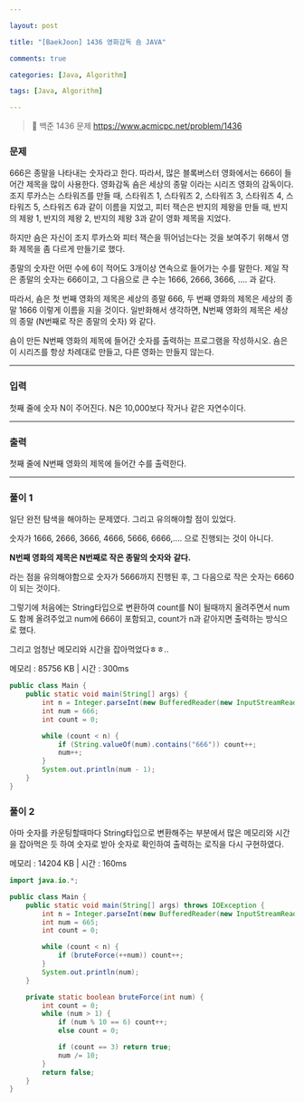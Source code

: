 ```yaml
---

layout: post

title: "[BaekJoon] 1436 영화감독 숌 JAVA"

comments: true

categories: [Java, Algorithm]

tags: [Java, Algorithm]

---
```


> 🔗 백준 1436 문제 https://www.acmicpc.net/problem/1436

### **문제**

666은 종말을 나타내는 숫자라고 한다. 따라서, 많은 블록버스터 영화에서는 666이 들어간 제목을 많이 사용한다. 영화감독 숌은 세상의 종말 이라는 시리즈 영화의 감독이다. 조지 루카스는 스타워즈를 만들 때, 스타워즈 1, 스타워즈 2, 스타워즈 3, 스타워즈 4, 스타워즈 5, 스타워즈 6과 같이 이름을 지었고, 피터 잭슨은 반지의 제왕을 만들 때, 반지의 제왕 1, 반지의 제왕 2, 반지의 제왕 3과 같이 영화 제목을 지었다.

하지만 숌은 자신이 조지 루카스와 피터 잭슨을 뛰어넘는다는 것을 보여주기 위해서 영화 제목을 좀 다르게 만들기로 했다.

종말의 숫자란 어떤 수에 6이 적어도 3개이상 연속으로 들어가는 수를 말한다. 제일 작은 종말의 숫자는 666이고, 그 다음으로 큰 수는 1666, 2666, 3666, .... 과 같다.

따라서, 숌은 첫 번째 영화의 제목은 세상의 종말 666, 두 번째 영화의 제목은 세상의 종말 1666 이렇게 이름을 지을 것이다. 일반화해서 생각하면, N번째 영화의 제목은 세상의 종말 (N번째로 작은 종말의 숫자) 와 같다.

숌이 만든 N번째 영화의 제목에 들어간 숫자를 출력하는 프로그램을 작성하시오. 숌은 이 시리즈를 항상 차례대로 만들고, 다른 영화는 만들지 않는다.

------

### **입력**

첫째 줄에 숫자 N이 주어진다. N은 10,000보다 작거나 같은 자연수이다.

------

### **출력**

첫째 줄에 N번째 영화의 제목에 들어간 수를 출력한다.

------

### **풀이 1**

일단 완전 탐색을 해야하는 문제였다. 그리고 유의해야할 점이 있었다.

숫자가 1666, 2666, 3666, 4666, 5666, 6666,.... 으로 진행되는 것이 아니다.

**N번째 영화의 제목은 N번째로 작은 종말의 숫자와** **같다.**

라는 점을 유의해야함으로 숫자가 5666까지 진행된 후, 그 다음으로 작은 숫자는 6660이 되는 것이다.

그렇기에 처음에는 String타입으로 변환하여 count를 N이 될때까지 올려주면서 num도 함께 올려주었고 num에 666이 포함되고, count가 n과 같아지면 출력하는 방식으로 했다.

그리고 엄청난 메모리와 시간을 잡아먹었다ㅎㅎ..

메모리 : 85756 KB | 시간 : 300ms

```java
public class Main {
	public static void main(String[] args) {
    	int n = Integer.parseInt(new BufferedReader(new InputStreamReader(System.in)).readLine());
        int num = 666;
        int count = 0;

        while (count < n) {
            if (String.valueOf(num).contains("666")) count++;
            num++;
        }
        System.out.println(num - 1);
    }
}
```



### **풀이 2**

아마 숫자를 카운팅할때마다 String타입으로 변환해주는 부분에서 많은 메모리와 시간을 잡아먹은 듯 하여 숫자로 받아 숫자로 확인하여 출력하는 로직을 다시 구현하였다.

메모리 : 14204 KB | 시간 : 160ms

```java
import java.io.*;

public class Main {
	public static void main(String[] args) throws IOException {
        int n = Integer.parseInt(new BufferedReader(new InputStreamReader(System.in)).readLine());
        int num = 665;
        int count = 0;

        while (count < n) {
            if (bruteForce(++num)) count++;
        }
        System.out.println(num);
    }

    private static boolean bruteForce(int num) {
        int count = 0;
        while (num > 1) {
            if (num % 10 == 6) count++;
            else count = 0;

            if (count == 3) return true;
            num /= 10;
        }
        return false;
    }
}
```